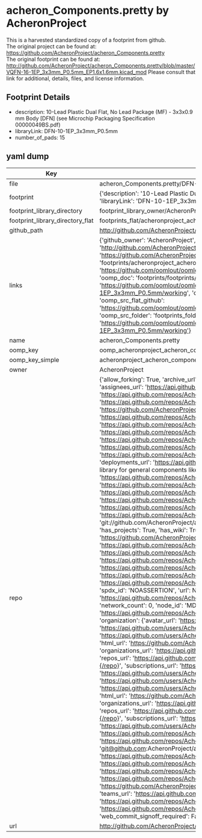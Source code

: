 # acheron_Components.pretty by AcheronProject  
This is a harvested standardized copy of a footprint from github.  
The original project can be found at:  
https://github.com/AcheronProject/acheron_Components.pretty  
The original footprint can be found at:
http://github.com/AcheronProject/acheron_Components.pretty/blob/master/VQFN-16-1EP_3x3mm_P0.5mm_EP1.6x1.6mm.kicad_mod
Please consult that link for additional, details, files, and license information.  
## Footprint Details
* description: 10-Lead Plastic Dual Flat, No Lead Package (MF) - 3x3x0.9 mm Body [DFN] (see Microchip Packaging Specification 00000049BS.pdf)  
* libraryLink: DFN-10-1EP_3x3mm_P0.5mm  
* number_of_pads: 15  
## yaml dump  
| Key | Value |  
| --- | --- |  
| file | acheron_Components.pretty/DFN-10-1EP_3x3mm_P0.5mm.kicad_mod |  
| footprint | {'description': '10-Lead Plastic Dual Flat, No Lead Package (MF) - 3x3x0.9 mm Body [DFN] (see Microchip Packaging Specification 00000049BS.pdf)', 'libraryLink': 'DFN-10-1EP_3x3mm_P0.5mm', 'number_of_pads': 15} |  
| footprint_library_directory | footprint_library_owner/AcheronProject_acheron_Components.pretty |  
| footprint_library_directory_flat | footprints_flat/acheronproject_acheron_components_dfn_10_1ep_3x3mm_p0_5mm/working |  
| github_path | http://github.com/AcheronProject/acheron_Components.pretty/blob/master/DFN-10-1EP_3x3mm_P0.5mm.kicad_mod |  
| links | {'github_owner': 'AcheronProject', 'github_repo_name': 'acheron_Components.pretty', 'github_src': 'http://github.com/AcheronProject/acheron_Components.pretty/blob/master/VQFN-16-1EP_3x3mm_P0.5mm_EP1.6x1.6mm.kicad_mod', 'github_src_repo': 'https://github.com/AcheronProject/acheron_Components.pretty', 'oomp_bot': 'footprints/acheronproject_acheron_components_dfn_10_1ep_3x3mm_p0_5mm/working', 'oomp_bot_github': 'https://github.com/oomlout/oomlout_oomp_footprint_bot/tree/main/footprints/acheronproject_acheron_components_dfn_10_1ep_3x3mm_p0_5mm/working', 'oomp_doc': 'footprints/footprints/AcheronProject/acheron_Components/DFN-10-1EP_3x3mm_P0.5mm/working/', 'oomp_doc_github': 'https://github.com/oomlout/oomlout_oomp_footprint_doc/tree/main/footprints/footprints/AcheronProject/acheron_Components/DFN-10-1EP_3x3mm_P0.5mm/working', 'oomp_src_flat': 'footprints_flat/footprints_flat/acheronproject_acheron_components_dfn_10_1ep_3x3mm_p0_5mm/working', 'oomp_src_flat_github': 'https://github.com/oomlout/oomlout_oomp_footprint_src/tree/main/footprints_flat/acheronproject_acheron_components_dfn_10_1ep_3x3mm_p0_5mm/working', 'oomp_src_folder': 'footprints_folder/footprints_folder/AcheronProject/acheron_Components/DFN-10-1EP_3x3mm_P0.5mm/working', 'oomp_src_folder_github': 'https://github.com/oomlout/oomlout_oomp_footprint_src/tree/main/footprints_folder/AcheronProject/acheron_Components/DFN-10-1EP_3x3mm_P0.5mm/working'} |  
| name | acheron_Components.pretty |  
| oomp_key | oomp_acheronproject_acheron_components_dfn_10_1ep_3x3mm_p0_5mm |  
| oomp_key_simple | acheronproject_acheron_components_dfn_10_1ep_3x3mm_p0_5mm |  
| owner | AcheronProject |  
| repo | {'allow_forking': True, 'archive_url': 'https://api.github.com/repos/AcheronProject/acheron_Components.pretty/{archive_format}{/ref}', 'archived': False, 'assignees_url': 'https://api.github.com/repos/AcheronProject/acheron_Components.pretty/assignees{/user}', 'blobs_url': 'https://api.github.com/repos/AcheronProject/acheron_Components.pretty/git/blobs{/sha}', 'branches_url': 'https://api.github.com/repos/AcheronProject/acheron_Components.pretty/branches{/branch}', 'clone_url': 'https://github.com/AcheronProject/acheron_Components.pretty.git', 'collaborators_url': 'https://api.github.com/repos/AcheronProject/acheron_Components.pretty/collaborators{/collaborator}', 'comments_url': 'https://api.github.com/repos/AcheronProject/acheron_Components.pretty/comments{/number}', 'commits_url': 'https://api.github.com/repos/AcheronProject/acheron_Components.pretty/commits{/sha}', 'compare_url': 'https://api.github.com/repos/AcheronProject/acheron_Components.pretty/compare/{base}...{head}', 'contents_url': 'https://api.github.com/repos/AcheronProject/acheron_Components.pretty/contents/{+path}', 'contributors_url': 'https://api.github.com/repos/AcheronProject/acheron_Components.pretty/contributors', 'created_at': '2021-03-25T18:37:21Z', 'default_branch': 'master', 'deployments_url': 'https://api.github.com/repos/AcheronProject/acheron_Components.pretty/deployments', 'description': "AcheronProject's KiCad footprint library for general components like resistors, capacitors, ICs and LEDs.", 'disabled': False, 'downloads_url': 'https://api.github.com/repos/AcheronProject/acheron_Components.pretty/downloads', 'events_url': 'https://api.github.com/repos/AcheronProject/acheron_Components.pretty/events', 'fork': False, 'forks': 0, 'forks_count': 0, 'forks_url': 'https://api.github.com/repos/AcheronProject/acheron_Components.pretty/forks', 'full_name': 'AcheronProject/acheron_Components.pretty', 'git_commits_url': 'https://api.github.com/repos/AcheronProject/acheron_Components.pretty/git/commits{/sha}', 'git_refs_url': 'https://api.github.com/repos/AcheronProject/acheron_Components.pretty/git/refs{/sha}', 'git_tags_url': 'https://api.github.com/repos/AcheronProject/acheron_Components.pretty/git/tags{/sha}', 'git_url': 'git://github.com/AcheronProject/acheron_Components.pretty.git', 'has_discussions': False, 'has_downloads': True, 'has_issues': True, 'has_pages': False, 'has_projects': True, 'has_wiki': True, 'homepage': None, 'hooks_url': 'https://api.github.com/repos/AcheronProject/acheron_Components.pretty/hooks', 'html_url': 'https://github.com/AcheronProject/acheron_Components.pretty', 'id': 351539470, 'is_template': False, 'issue_comment_url': 'https://api.github.com/repos/AcheronProject/acheron_Components.pretty/issues/comments{/number}', 'issue_events_url': 'https://api.github.com/repos/AcheronProject/acheron_Components.pretty/issues/events{/number}', 'issues_url': 'https://api.github.com/repos/AcheronProject/acheron_Components.pretty/issues{/number}', 'keys_url': 'https://api.github.com/repos/AcheronProject/acheron_Components.pretty/keys{/key_id}', 'labels_url': 'https://api.github.com/repos/AcheronProject/acheron_Components.pretty/labels{/name}', 'language': None, 'languages_url': 'https://api.github.com/repos/AcheronProject/acheron_Components.pretty/languages', 'license': {'key': 'other', 'name': 'Other', 'node_id': 'MDc6TGljZW5zZTA=', 'spdx_id': 'NOASSERTION', 'url': None}, 'merges_url': 'https://api.github.com/repos/AcheronProject/acheron_Components.pretty/merges', 'milestones_url': 'https://api.github.com/repos/AcheronProject/acheron_Components.pretty/milestones{/number}', 'mirror_url': None, 'name': 'acheron_Components.pretty', 'network_count': 0, 'node_id': 'MDEwOlJlcG9zaXRvcnkzNTE1Mzk0NzA=', 'notifications_url': 'https://api.github.com/repos/AcheronProject/acheron_Components.pretty/notifications{?since,all,participating}', 'open_issues': 0, 'open_issues_count': 0, 'organization': {'avatar_url': 'https://avatars.githubusercontent.com/u/63755935?v=4', 'events_url': 'https://api.github.com/users/AcheronProject/events{/privacy}', 'followers_url': 'https://api.github.com/users/AcheronProject/followers', 'following_url': 'https://api.github.com/users/AcheronProject/following{/other_user}', 'gists_url': 'https://api.github.com/users/AcheronProject/gists{/gist_id}', 'gravatar_id': '', 'html_url': 'https://github.com/AcheronProject', 'id': 63755935, 'login': 'AcheronProject', 'node_id': 'MDEyOk9yZ2FuaXphdGlvbjYzNzU1OTM1', 'organizations_url': 'https://api.github.com/users/AcheronProject/orgs', 'received_events_url': 'https://api.github.com/users/AcheronProject/received_events', 'repos_url': 'https://api.github.com/users/AcheronProject/repos', 'site_admin': False, 'starred_url': 'https://api.github.com/users/AcheronProject/starred{/owner}{/repo}', 'subscriptions_url': 'https://api.github.com/users/AcheronProject/subscriptions', 'type': 'Organization', 'url': 'https://api.github.com/users/AcheronProject'}, 'owner': {'avatar_url': 'https://avatars.githubusercontent.com/u/63755935?v=4', 'events_url': 'https://api.github.com/users/AcheronProject/events{/privacy}', 'followers_url': 'https://api.github.com/users/AcheronProject/followers', 'following_url': 'https://api.github.com/users/AcheronProject/following{/other_user}', 'gists_url': 'https://api.github.com/users/AcheronProject/gists{/gist_id}', 'gravatar_id': '', 'html_url': 'https://github.com/AcheronProject', 'id': 63755935, 'login': 'AcheronProject', 'node_id': 'MDEyOk9yZ2FuaXphdGlvbjYzNzU1OTM1', 'organizations_url': 'https://api.github.com/users/AcheronProject/orgs', 'received_events_url': 'https://api.github.com/users/AcheronProject/received_events', 'repos_url': 'https://api.github.com/users/AcheronProject/repos', 'site_admin': False, 'starred_url': 'https://api.github.com/users/AcheronProject/starred{/owner}{/repo}', 'subscriptions_url': 'https://api.github.com/users/AcheronProject/subscriptions', 'type': 'Organization', 'url': 'https://api.github.com/users/AcheronProject'}, 'private': False, 'pulls_url': 'https://api.github.com/repos/AcheronProject/acheron_Components.pretty/pulls{/number}', 'pushed_at': '2023-06-28T04:24:01Z', 'releases_url': 'https://api.github.com/repos/AcheronProject/acheron_Components.pretty/releases{/id}', 'size': 156, 'ssh_url': 'git@github.com:AcheronProject/acheron_Components.pretty.git', 'stargazers_count': 2, 'stargazers_url': 'https://api.github.com/repos/AcheronProject/acheron_Components.pretty/stargazers', 'statuses_url': 'https://api.github.com/repos/AcheronProject/acheron_Components.pretty/statuses/{sha}', 'subscribers_count': 1, 'subscribers_url': 'https://api.github.com/repos/AcheronProject/acheron_Components.pretty/subscribers', 'subscription_url': 'https://api.github.com/repos/AcheronProject/acheron_Components.pretty/subscription', 'svn_url': 'https://github.com/AcheronProject/acheron_Components.pretty', 'tags_url': 'https://api.github.com/repos/AcheronProject/acheron_Components.pretty/tags', 'teams_url': 'https://api.github.com/repos/AcheronProject/acheron_Components.pretty/teams', 'temp_clone_token': None, 'topics': [], 'trees_url': 'https://api.github.com/repos/AcheronProject/acheron_Components.pretty/git/trees{/sha}', 'updated_at': '2022-07-25T13:53:11Z', 'url': 'https://api.github.com/repos/AcheronProject/acheron_Components.pretty', 'visibility': 'public', 'watchers': 2, 'watchers_count': 2, 'web_commit_signoff_required': False} |  
| url | http://github.com/AcheronProject/acheron_Components.pretty |  

